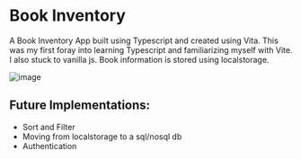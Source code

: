 # Book Inventory

A Book Inventory App built using Typescript and created using Vita. This was my first foray into learning Typescript and familiarizing myself with Vite. I also stuck to vanilla js. Book information is stored using localstorage.

![image](https://user-images.githubusercontent.com/8007797/233747202-a635fd5f-665b-4d30-8caa-c798444308db.png)


## Future Implementations:

- Sort and Filter
- Moving from localstorage to a sql/nosql db
- Authentication
